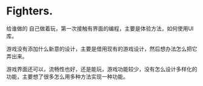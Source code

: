 # Fighters.
给谁做的
自己做着玩，第一次接触有界面的编程，主要是体验方法，如何使用UI库。

游戏没有添加什么新意的设计，主要是借用现有的游戏设计，然后想办法怎么把它弄出来。

游戏界面还可以，流畅性也好，还是能玩，游戏功能较少，没有怎么设计多样化的功能，主要想了很多怎么用多种方法实现一种功能。
